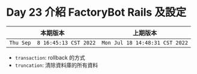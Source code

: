 # Day 23 介紹 FactoryBot Rails 及設定

|本期版本|上期版本
|:---:|:---:|
`Thu Sep  8 16:45:13 CST 2022` | `Mon Jul 18 14:48:31 CST 2022`



* `transaction`: rollback 的方式
* `truncation`: 清除資料庫的所有資料


